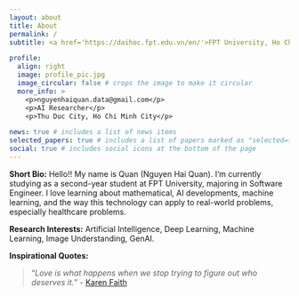```yaml
---
layout: about
title: About
permalink: /
subtitle: <a href='https://daihoc.fpt.edu.vn/en/'>FPT University, Ho Chi Minh Campus</a>

profile:
  align: right
  image: profile_pic.jpg
  image_circular: false # crops the image to make it circular
  more_info: >
    <p>nguyenhaiquan.data@gmail.com</p>
    <p>AI Researcher</p>
    <p>Thu Duc City, Ho Chi Minh City</p>

news: true # includes a list of news items
selected_papers: true # includes a list of papers marked as "selected={true}"
social: true # includes social icons at the bottom of the page
---
```


**Short Bio:** Hello!! My name is Quan (Nguyen Hai Quan). I’m currently studying as a second-year student at FPT University, majoring in Software Engineer. I love learning about mathematical, AI developments, machine learning, and the way this technology can apply to real-world problems, especially healthcare problems.

**Research Interests:** Artificial Intelligence, Deep Learning, Machine Learning, Image Understanding, GenAI.

**Inspirational Quotes:**
<blockquote>
<p><q><i>Love is what happens when we stop trying to figure out who deserves it.</i></q> - <a href="https://www.youtube.com/watch?v=gUV5DJb6KGs">Karen Faith</a></p>
</blockquote>

